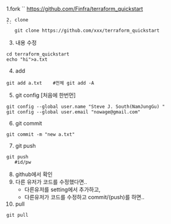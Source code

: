 1.fork
``
 https://github.com/Finfra/terraform_quickstart
```
2. clone
``
   git clone https://github.com/xxx/terraform_quickstart
```
3. 내용 수정
```
cd terraform_quickstart
echo "hi">a.txt
```
4. add
```
git add a.txt    #전체 git add -A
```
5. git config [처음에 한번먼]
```
git config --global user.name "Steve J. South(NamJungGu) "
git config --global user.email "nowage@gmail.com"
```
6. git commit
```
git commit -m "new a.txt"
```
7. git push
```
git push
   #id/pw
```

8. github에서 확인
9. 다른 유저가 코드를 수정했다면..
   - 다른유저를 setting에서 추가하고,
   - 다른유저가 코드를 수정하고 commit/(push)를 하면..
10. pull
```
git pull
```
